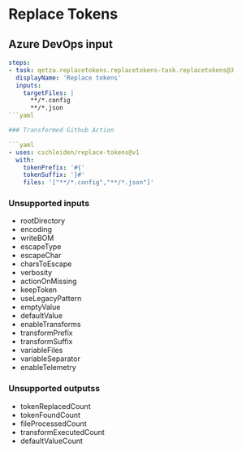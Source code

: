 # Replace Tokens

## Azure DevOps input

```yaml
steps:
- task: qetza.replacetokens.replacetokens-task.replacetokens@3
  displayName: 'Replace tokens'
  inputs:
    targetFiles: |
      **/*.config
      **/*.json
```yaml

### Transformed Github Action

```yaml
- uses: cschleiden/replace-tokens@v1
  with:
    tokenPrefix: '#{'
    tokenSuffix: '}#'
    files: '["**/*.config","**/*.json"]'
```

### Unsupported inputs

- rootDirectory
- encoding
- writeBOM
- escapeType
- escapeChar
- charsToEscape
- verbosity
- actionOnMissing
- keepToken
- useLegacyPattern
- emptyValue
- defaultValue
- enableTransforms
- transformPrefix
- transformSuffix
- variableFiles
- variableSeparator
- enableTelemetry

### Unsupported outputss

- tokenReplacedCount
- tokenFoundCount
- fileProcessedCount
- transformExecutedCount
- defaultValueCount
